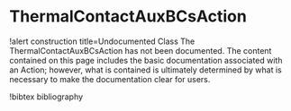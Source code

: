<!-- MOOSE Documentation Stub: Remove this when content is added. -->

# ThermalContactAuxBCsAction

!alert construction title=Undocumented Class
The ThermalContactAuxBCsAction has not been documented. The content contained on this page
includes the basic documentation associated with an Action; however, what is contained is
ultimately determined by what is necessary to make the documentation clear for users.

<!-- !syntax description /ThermalContact/ThermalContactAuxBCsAction -->

<!-- !syntax parameters /ThermalContact/ThermalContactAuxBCsAction -->

!bibtex bibliography
